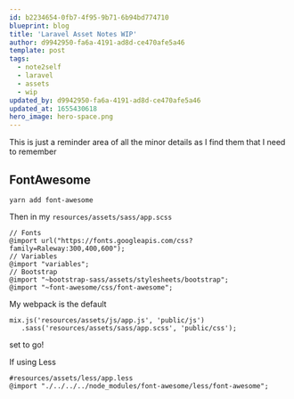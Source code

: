 ```yaml
---
id: b2234654-0fb7-4f95-9b71-6b94bd774710
blueprint: blog
title: 'Laravel Asset Notes WIP'
author: d9942950-fa6a-4191-ad8d-ce470afe5a46
template: post
tags:
  - note2self
  - laravel
  - assets
  - wip
updated_by: d9942950-fa6a-4191-ad8d-ce470afe5a46
updated_at: 1655430618
hero_image: hero-space.png
---
```

This is just a reminder area of all the minor details as I find them that I need to remember

## FontAwesome

```
yarn add font-awesome
```

Then in my `resources/assets/sass/app.scss`

```
// Fonts
@import url("https://fonts.googleapis.com/css?family=Raleway:300,400,600");
// Variables
@import "variables";
// Bootstrap
@import "~bootstrap-sass/assets/stylesheets/bootstrap";
@import "~font-awesome/css/font-awesome"; 
```

My webpack is the default

```
mix.js('resources/assets/js/app.js', 'public/js')
   .sass('resources/assets/sass/app.scss', 'public/css');
```

set to go!


If using Less


```
#resources/assets/less/app.less
@import "./../../../node_modules/font-awesome/less/font-awesome";
```